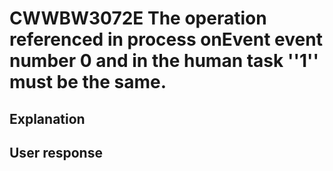 # CWWBW3072E The operation referenced in process onEvent event number 0 and in the human task ''1'' must be the same.

## Explanation

## User response